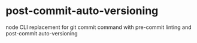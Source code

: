# post-commit-auto-versioning
node CLI replacement for git commit command with pre-commit linting and post-commit auto-versioning
